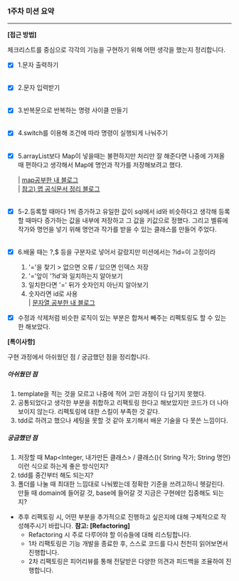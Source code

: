 ### 1주차 미션 요약

---

**[접근 방법]**

체크리스트를 중심으로 각각의 기능을 구현하기 위해 어떤 생각을 했는지 정리합니다.

- [x] 1.문자 출력하기 <br/><br/>
- [x] 2.문자 입력받기 <br/><br/>
- [x] 3.반복문으로 반복하는 명령 사이클 만들기 <br/><br/>
- [x] 4.switch를 이용해 조건에 따라 명령이 실행되게 나눠주기 <br/><br/>
- [x] 5.arrayList보다 Map이 넣을때는 불편하지만 처리만 잘 
해준다면 나중에 가져올 때 편하다고 생각해서 Map에 명언과 작가를 저장해보려고 했다.

    | [map공부한 내 블로그](https://velog.io/@i-am-jiwon/%EC%9E%90%EB%B0%94-ArrayList-vs-Map)  
    |  [참고) 맵 공식문서 정리 블로그](https://upsw-p.tistory.com/24)
  <br/><br/>
- [x] 5-2.등록할 때마다 1씩 증가하고 유일한 값이 sql에서 id와 비슷하다고 
생각해 등록할 때마다 증가하는 값을 내부에 저장하고 그 값을 키값으로 정했다.
그리고 벨류에 작가와 명언을 넣기 위해 명언과 작가를 받을 수 있는 클래스를 만들어 주었다.<br/><br/>
- [x] 6.배울 때는 ?,$ 등을 구분자로 넣어서 갈랐지만 미션에서는 ?id=이 고정이라
    1. '='을 찾기 > 없으면 오류 / 있으면 인덱스 저장
    2. '='앞이 '?id'와 일치하는지 알아보기 
    3. 일치한다면 '=' 뒤가 숫자인지 아닌지 알아보기
    4. 숫자라면 id로 사용 <br/>
  | [문자열 공부한 내 블로그](https://velog.io/@i-am-jiwon/%EC%9E%90%EB%B0%94-%EB%AC%B8%EC%9E%90%EC%97%B4-%EB%8B%A4%EB%A3%A8%EA%B8%B0startsWith-split)
- [x] 수정과 삭제처럼 비슷한 로직이 있는 부분은 합쳐서 빼주는 리펙토링도 할 수 있는 한 해보았다.

**[특이사항]**

구현 과정에서 아쉬웠던 점 / 궁금했던 점을 정리합니다.

##### 아쉬웠던 점
1. template을 적는 것을 모르고 나중에 적어 고민 과정이 다 담기지 못했다.
2. 공통되었다고 생각한 부분을 취합하고 리팩토링 한다고 해보았지만 코드가 더 나아보이지 않는다. 리펙토링에 대한 스킬이 부족한 것 같다.
3. tdd로 하려고 했으나 세팅을 못할 것 같아 포기해서 배운 기술을 다 못쓴 느낌이다.

##### 궁금했던 점
1. 저장할 때 Map<Integer, 내가만든 클래스> / 클래스(){ String 작가; String 명언} 이런 식으로 하는게 좋은 방식인지?
2. tdd를 중간부터 해도 되는지?
3. 폴더를 나눌 때 최대한 느낌대로 나눠봤는데 정확한 기준을 쓰려고하니 헷갈린다. 만들 때 domain에 들어갈 것, base에 들어갈 것 지금은 구현에만 집중해도 되는지?

- 추후 리팩토링 시, 어떤 부분을 추가적으로 진행하고 싶은지에 대해 구체적으로 작성해주시기 바랍니다.
  **참고: [Refactoring]**
    - Refactoring 시 주로 다루어야 할 이슈들에 대해 리스팅합니다.
    - 1차 리팩토링은 기능 개발을 종료한 후, 스스로 코드를 다시 천천히 읽어보면서 진행합니다.
    - 2차 리팩토링은 피어리뷰를 통해 전달받은 다양한 의견과 피드백을 조율하여 진행합니다.